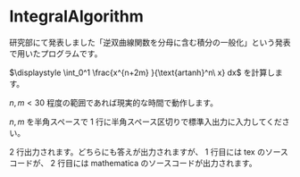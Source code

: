 # IntegralAlgorithm

研究部にて発表しました「逆双曲線関数を分母に含む積分の一般化」という発表で用いたプログラムです。

$\displaystyle \int_0^1 \frac{x^{n+2m} }{\text{artanh}^n\ x} dx$ を計算します。

$n,m < 30$ 程度の範囲であれば現実的な時間で動作します。

$n,m$ を半角スペースで $1$ 行に半角スペース区切りで標準入出力に入力してください。

$2$ 行出力されます。どちらにも答えが出力されますが、 $1$ 行目には tex のソースコードが、 $2$ 行目には mathematica のソースコードが出力されます。
